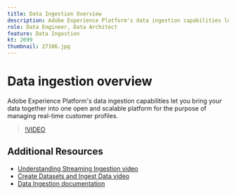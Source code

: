 ```yaml
---
title: Data Ingestion Overview
description: Adobe Experience Platform's data ingestion capabilities let you bring your data together into one open and scalable platform for the purpose of managing a unified profile.
role: Data Engineer, Data Architect
feature: Data Ingestion
kt: 2699
thumbnail: 27106.jpg
---
```


# Data ingestion overview

Adobe Experience Platform's data ingestion capabilities let you bring your data together into one open and scalable platform for the purpose of managing real-time customer profiles.

>[!VIDEO](https://video.tv.adobe.com/v/27106?quality=12&learn=on)

## Additional Resources

* [Understanding Streaming Ingestion video](understanding-streaming-ingestion.md)
* [Create Datasets and Ingest Data video](create-datasets-and-ingest-data.md)
* [Data Ingestion documentation](https://experienceleague.adobe.com/docs/experience-platform/ingestion/home.html)
